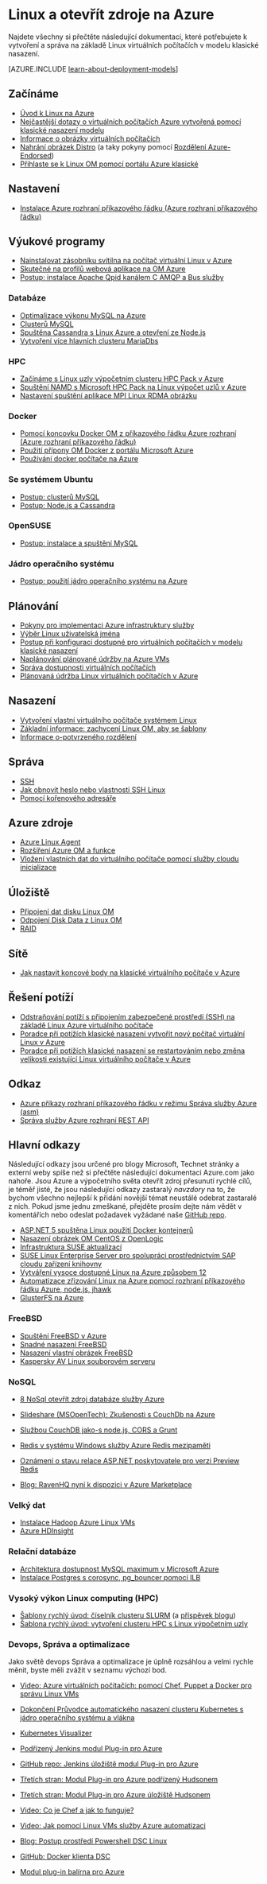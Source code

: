<properties
    pageTitle="Linux a otevřít zdroje na Azure | Microsoft Azure"
    description="Obsahuje seznam Linux a výpočetních otevřít zdroj článků na Azure, včetně základní Linux využití a některé základní pojmy týkající se systém nebo nahrání obrázků Linux na Azure a další obsah týkající se konkrétních technologií a optimalizace."
    services="virtual-machines-linux"
    documentationCenter=""
    authors="squillace"
    manager="timlt"
    editor="tysonn"
    tags="azure-resource-manager,azure-service-management"/>

<tags
    ms.service="virtual-machines-linux"
    ms.devlang="NA"
    ms.topic="article"
    ms.tgt_pltfrm="vm-linux"
    ms.workload="infrastructure-services"
    ms.date="06/27/2016"
    ms.author="rasquill"/>



# <a name="linux-and-open-source-computing-on-azure"></a>Linux a otevřít zdroje na Azure

Najdete všechny si přečtěte následující dokumentaci, které potřebujete k vytvoření a správa na základě Linux virtuálních počítačích v modelu klasické nasazení.

[AZURE.INCLUDE [learn-about-deployment-models](../../includes/learn-about-deployment-models-classic-include.md)]

## <a name="get-started"></a>Začínáme
- [Úvod k Linux na Azure](virtual-machines-linux-intro-on-azure.md)
- [Nejčastější dotazy o virtuálních počítačích Azure vytvořená pomocí klasické nasazení modelu](virtual-machines-linux-classic-faq.md)
- [Informace o obrázky virtuálních počítačích](virtual-machines-linux-classic-about-images.md)
- [Nahrání obrázek Distro](virtual-machines-linux-classic-create-upload-vhd.md) (a taky pokyny pomocí [Rozdělení Azure-Endorsed](virtual-machines-linux-endorsed-distros.md))
- [Přihlaste se k Linux OM pomocí portálu Azure klasické](virtual-machines-linux-mac-create-ssh-keys.md)

## <a name="set-up"></a>Nastavení

- [Instalace Azure rozhraní příkazového řádku (Azure rozhraní příkazového řádku)](../xplat-cli-install.md)


## <a name="tutorials"></a>Výukové programy

- [Nainstalovat zásobníku svítilna na počítač virtuální Linux v Azure](virtual-machines-linux-create-lamp-stack.md)
- [Skutečné na profilů webová aplikace na OM Azure](linux/classic/virtual-machines-linux-classic-ruby-rails-web-app.md)
- [Postup: instalace Apache Qpid kanálem C AMQP a Bus služby](../service-bus-messaging/service-bus-amqp-apache.md)

### <a name="databases"></a>Databáze
- [Optimalizace výkonu MySQL na Azure](virtual-machines-linux-classic-optimize-mysql.md)
- [Clusterů MySQL](virtual-machines-linux-classic-mysql-cluster.md)
- [Spuštěna Cassandra s Linux Azure a otevření ze Node.js](virtual-machines-linux-classic-cassandra-nodejs.md)
- [Vytvoření více hlavních clusteru MariaDbs](virtual-machines-linux-classic-mariadb-mysql-cluster.md)

### <a name="hpc"></a>HPC
- [Začínáme s Linux uzly výpočetním clusteru HPC Pack v Azure](virtual-machines-linux-classic-hpcpack-cluster.md)
- [Spuštění NAMD s Microsoft HPC Pack na Linux výpočet uzlů v Azure](virtual-machines-linux-classic-hpcpack-cluster-namd.md)
- [Nastavení spuštění aplikace MPI Linux RDMA obrázku](virtual-machines-linux-classic-rdma-cluster.md)

### <a name="docker"></a>Docker
- [Pomocí koncovku Docker OM z příkazového řádku Azure rozhraní (Azure rozhraní příkazového řádku)](virtual-machines-linux-classic-cli-use-docker.md)
- [Použití přípony OM Docker z portálu Microsoft Azure](virtual-machines-linux-classic-portal-use-docker.md)
- [Používání docker počítače na Azure](virtual-machines-linux-docker-machine.md)

### <a name="ubuntu"></a>Se systémem Ubuntu
- [Postup: clusterů MySQL](virtual-machines-linux-classic-mysql-cluster.md)
- [Postup: Node.js a Cassandra](virtual-machines-linux-classic-cassandra-nodejs.md)

### <a name="opensuse"></a>OpenSUSE
- [Postup: instalace a spuštění MySQL](virtual-machines-linux-classic-mysql-on-opensuse.md)

### <a name="coreos"></a>Jádro operačního systému
- [Postup: použití jádro operačního systému na Azure](https://coreos.com/os/docs/latest/booting-on-azure.html)


## <a name="planning"></a>Plánování
- [Pokyny pro implementaci Azure infrastruktury služby](virtual-machines-linux-infrastructure-subscription-accounts-guidelines.md)
- [Výběr Linux uživatelská jména](virtual-machines-linux-usernames.md)
- [Postup při konfiguraci dostupné pro virtuálních počítačích v modelu klasické nasazení](virtual-machines-linux-classic-configure-availability.md)
- [Naplánování plánované údržby na Azure VMs](virtual-machines-linux-planned-maintenance-schedule.md)
- [Správa dostupnosti virtuálních počítačích](virtual-machines-linux-manage-availability.md)
- [Plánovaná údržba Linux virtuálních počítačích v Azure](virtual-machines-linux-planned-maintenance.md)


## <a name="deployment"></a>Nasazení
- [Vytvoření vlastní virtuálního počítače systémem Linux](virtual-machines-linux-classic-createportal.md)
- [Základní informace: zachycení Linux OM, aby se šablony](virtual-machines-linux-classic-capture-image.md)
- [Informace o-potvrzeného rozdělení](virtual-machines-linux-create-upload-generic.md)


## <a name="management"></a>Správa

- [SSH](virtual-machines-linux-mac-create-ssh-keys.md)
- [Jak obnovit heslo nebo vlastnosti SSH Linux](virtual-machines-linux-classic-reset-access.md)
- [Pomocí kořenového adresáře](virtual-machines-linux-use-root-privileges.md)


## <a name="azure-resources"></a>Azure zdroje

- [Azure Linux Agent](virtual-machines-linux-agent-user-guide.md)
- [Rozšíření Azure OM a funkce](virtual-machines-windows-extensions-features.md)
- [Vložení vlastních dat do virtuálního počítače pomocí služby cloudu inicializace](virtual-machines-windows-classic-inject-custom-data.md)


## <a name="storage"></a>Úložiště

- [Připojení dat disku Linux OM](virtual-machines-linux-classic-attach-disk.md)
- [Odpojení Disk Data z Linux OM](virtual-machines-linux-classic-detach-disk.md)
- [RAID](virtual-machines-linux-configure-raid.md)


## <a name="networking"></a>Sítě
- [Jak nastavit koncové body na klasické virtuálního počítače v Azure](virtual-machines-linux-classic-setup-endpoints.md)


## <a name="troubleshooting"></a>Řešení potíží
- [Odstraňování potíží s připojením zabezpečené prostředí (SSH) na základě Linux Azure virtuálního počítače](virtual-machines-linux-troubleshoot-ssh-connection.md)
- [Poradce při potížích klasické nasazení vytvořit nový počítač virtuální Linux v Azure](virtual-machines-linux-classic-troubleshoot-deployment-new-vm.md)  
- [Poradce při potížích klasické nasazení se restartováním nebo změna velikosti existující Linux virtuálního počítače v Azure](virtual-machines-linux-classic-restart-resize-error-troubleshooting.md) 


## <a name="reference"></a>Odkaz

- [Azure příkazy rozhraní příkazového řádku v režimu Správa služby Azure (asm)](../virtual-machines-command-line-tools.md)
- [Správa služby Azure rozhraní REST API](https://msdn.microsoft.com/library/azure/ee460799.aspx)




## <a name="general-links"></a>Hlavní odkazy
Následující odkazy jsou určené pro blogy Microsoft, Technet stránky a externí weby spíše než si přečtěte následující dokumentaci Azure.com jako nahoře. Jsou Azure a výpočetního světa otevřít zdroj přesunutí rychlé cílů, je téměř jisté, že jsou následující odkazy zastaralý *navzdory* na to, že bychom všechno nejlepší k přidání novější témat neustálé odebrat zastaralé z nich. Pokud jsme jednu zmeškané, přejděte prosím dejte nám vědět v komentářích nebo odeslat požadavek vyžádané naše [GitHub repo](https://github.com/Azure/azure-content/).

- [ASP.NET 5 spuštěna Linux použití Docker kontejnerů](http://blogs.msdn.com/b/webdev/archive/2015/01/14/running-asp-net-5-applications-in-linux-containers-with-docker.aspx)
- [Nasazení obrázek OM CentOS z OpenLogic](https://azure.microsoft.com/blog/2013/01/11/deploying-openlogic-centos-images-on-windows-azure-virtual-machines/)
- [Infrastruktura SUSE aktualizací](https://forums.suse.com/showthread.php?5622-New-Update-Infrastructure)
- [SUSE Linux Enterprise Server pro spolupráci prostřednictvím SAP cloudu zařízení knihovny](https://azure.microsoft.com/marketplace/partners/suse/suselinuxenterpriseserver11sp3forsapcloudappliance/)
- [Vytváření vysoce dostupné Linux na Azure způsobem 12](http://blogs.technet.com/b/keithmayer/archive/2014/10/03/quick-start-guide-building-highly-available-linux-servers-in-the-cloud-on-microsoft-azure.aspx)
- [Automatizace zřizování Linux na Azure pomocí rozhraní příkazového řádku Azure, node.js, jhawk](http://blogs.technet.com/b/keithmayer/archive/2014/11/24/step-by-step-automated-provisioning-for-linux-in-the-cloud-with-microsoft-azure-xplat-cli-json-and-node-js-part-1.aspx)
- [GlusterFS na Azure](http://dastouri.azurewebsites.net/gluster-on-azure-part-1/)

### <a name="freebsd"></a>FreeBSD
- [Spuštění FreeBSD v Azure](https://azure.microsoft.com/blog/2014/05/22/running-freebsd-in-azure/)
- [Snadné nasazení FreeBSD](http://msopentech.com/blog/2014/10/24/easy-deploy-freebsd-microsoft-azure-vm-depot/)
- [Nasazení vlastní obrázek FreeBSD](http://msopentech.com/blog/2014/05/14/deploy-customize-freebsd-virtual-machine-image-microsoft-azure/)
- [Kaspersky AV Linux souborovém serveru](https://azure.microsoft.com/marketplace/partners/kaspersky-lab/kav-for-lfs-kav-for-lfs/)

### <a name="nosql"></a>NoSQL

- [8 NoSql otevřít zdroj databáze služby Azure](http://openness.microsoft.com/blog/2014/11/03/open-source-nosql-databases-microsoft-azure/)
- [Slideshare (MSOpenTech): Zkušenosti s CouchDb na Azure](http://www.slideshare.net/brianbenz/experiences-using-couchdb-inside-microsofts-azure-team)
- [Službou CouchDB jako-s node.js, CORS a Grunt](http://msopentech.com/blog/2013/12/19/tutorial-building-multi-tier-windows-azure-web-application-use-cloudants-couchdb-service-node-js-cors-grunt-2/)

- [Redis v systému Windows služby Azure Redis mezipaměti](http://msopentech.com/blog/2014/05/12/redis-on-windows/)
- [Oznámení o stavu relace ASP.NET poskytovatele pro verzi Preview Redis](http://blogs.msdn.com/b/webdev/archive/2014/05/12/announcing-asp-net-session-state-provider-for-redis-preview-release.aspx)

- [Blog: RavenHQ nyní k dispozici v Azure Marketplace](https://azure.microsoft.com/blog/2014/08/12/ravenhq-now-available-in-the-azure-store/)

### <a name="big-data"></a>Velký dat
- [Instalace Hadoop Azure Linux VMs](http://blogs.msdn.com/b/benjguin/archive/2013/04/05/how-to-install-hadoop-on-windows-azure-linux-virtual-machines.aspx)
- [Azure HDInsight](https://azure.microsoft.com/documentation/learning-paths/hdinsight-self-guided-hadoop-training/)

### <a name="relational-database"></a>Relační databáze
- [Architektura dostupnost MySQL maximum v Microsoft Azure](http://download.microsoft.com/download/6/1/C/61C0E37C-F252-4B33-9557-42B90BA3E472/MySQL_HADR_solution_in_Azure.pdf)
- [Instalace Postgres s corosync, pg_bouncer pomocí ILB](https://github.com/chgeuer/postgres-azure)

### <a name="linux-high-performance-computing-hpc"></a>Vysoký výkon Linux computing (HPC)

- [Šablony rychlý úvod: číselník clusteru SLURM](https://github.com/Azure/azure-quickstart-templates/tree/master/slurm) (a [příspěvek blogu](http://blogs.technet.com/b/windowshpc/archive/2015/06/06/deploy-a-slurm-cluster-on-azure.aspx))
- [Šablona rychlý úvod: vytvoření clusteru HPC s Linux výpočetním uzly](https://azure.microsoft.com/documentation/templates/create-hpc-cluster-linux-cn/)

### <a name="devops-management-and-optimization"></a>Devops, Správa a optimalizace

Jako světě devops Správa a optimalizace je úplně rozsáhlou a velmi rychle měnit, byste měli zvážit v seznamu výchozí bod.

- [Video: Azure virtuálních počítačích: pomocí Chef, Puppet a Docker pro správu Linux VMs](https://azure.microsoft.com/blog/2014/12/15/azure-virtual-machines-using-chef-puppet-and-docker-for-managing-linux-vms/)

- [Dokončení Průvodce automatického nasazení clusteru Kubernetes s jádro operačního systému a vlákna](https://github.com/GoogleCloudPlatform/kubernetes/blob/master/docs/getting-started-guides/coreos/azure/README.md#kubernetes-on-azure-with-coreos-and-weave)
- [Kubernetes Visualizer](https://azure.microsoft.com/blog/2014/08/28/hackathon-with-kubernetes-on-azure/)

- [Podřízený Jenkins modul Plug-in pro Azure](http://msopentech.com/blog/2014/09/23/announcing-jenkins-slave-plugin-azure/)
- [GitHub repo: Jenkins úložiště modul Plug-in pro Azure](https://github.com/jenkinsci/windows-azure-storage-plugin)

- [Třetích stran: Modul Plug-in pro Azure podřízený Hudsonem](http://wiki.hudson-ci.org/display/HUDSON/Azure+Slave+Plugin)
- [Třetích stran: Modul Plug-in pro Azure úložiště Hudsonem](https://github.com/hudson3-plugins/windows-azure-storage-plugin)

- [Video: Co je Chef a jak to funguje?](https://msopentech.com/blog/2014/03/31/using-chef-to-manage-azure-resources/)

- [Video: Jak pomocí Linux VMs služby Azure automatizaci](http://channel9.msdn.com/Shows/Azure-Friday/Azure-Automation-104-managing-Linux-and-creating-Modules-with-Joe-Levy)

- [Blog: Postup prostředí Powershell DSC Linux](http://blogs.technet.com/b/privatecloud/archive/2014/05/19/powershell-dsc-for-linux-step-by-step.aspx)
- [GitHub: Docker klienta DSC](https://github.com/anweiss/DockerClientDSC)

- [Modul plug-in balírna pro Azure](https://github.com/msopentech/packer-azure)
